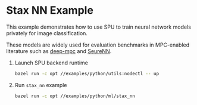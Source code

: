 # Stax NN Example

This example demonstrates how to use SPU to train neural network models privately for image classification.

These models are widely used for evaluation benchmarks in MPC-enabled literature such as [deep-mpc](https://arxiv.org/abs/2107.00501) and [SeureNN](https://eprint.iacr.org/2018/442.pdf).

1. Launch SPU backend runtime

    ```sh
    bazel run -c opt //examples/python/utils:nodectl -- up
    ```

2. Run `stax_nn` example

    ```sh
    bazel run -c opt //examples/python/ml/stax_nn
    ```
